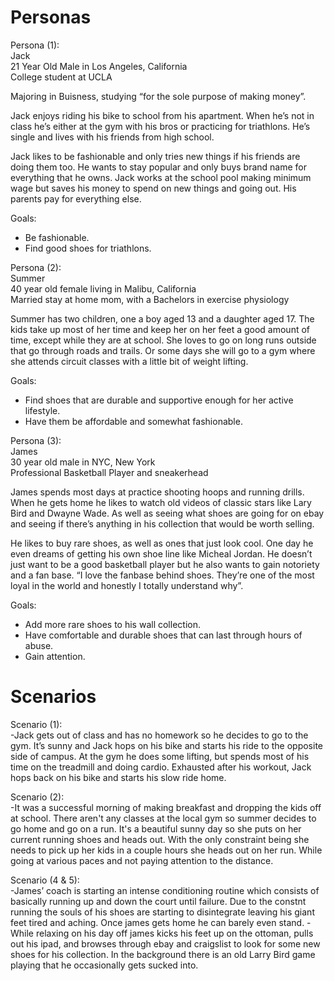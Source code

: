 # Personas

Persona (1):  
Jack  
21 Year Old Male in Los Angeles, California  
College student at UCLA  

Majoring in Buisness, studying “for the sole purpose of making money”. 

Jack enjoys riding his bike to school from his apartment. When he’s not in class he’s either at the gym with his bros or practicing for triathlons. He’s single and lives with his friends from high school.  

Jack likes to be fashionable and only tries new things if his friends are doing them too. He wants to stay popular and only buys brand name for everything that he owns. Jack works at the school pool making minimum wage but saves his money to spend on new things and going out. His parents pay for everything else.  

Goals:  
- Be fashionable.  
- Find good shoes for triathlons.  

Persona (2):  
Summer   
40 year old female living in Malibu, California  
Married stay at home mom, with a Bachelors in exercise physiology  

Summer has two children, one a boy aged 13 and a daughter aged 17. The kids take up most of her time and keep her on her feet a good amount of time, except while they are at school. She loves to go on long runs outside that go through roads and trails. Or some days she will go to a gym where she attends circuit classes with a little bit of weight lifting.  

Goals:  
- Find shoes that are durable and supportive enough for her active lifestyle.  
- Have them be affordable and somewhat fashionable.  

Persona (3):  
James  
30 year old male in NYC, New York  
Professional Basketball Player and sneakerhead  

James spends most days at practice shooting hoops and running drills. When he gets home he likes to watch old videos of classic stars like Lary Bird and Dwayne Wade. As well as seeing what shoes are going for on ebay and seeing if there’s anything in his collection that would be worth selling.  

He likes to buy rare shoes, as well as ones that just look cool. One day he even dreams of getting his own shoe line like Micheal Jordan. He doesn’t just want to be a good basketball player but he also wants to gain notoriety and a fan base. “I love the fanbase behind shoes. They’re one of the most loyal in the world and honestly I totally understand why”.  

Goals:
- Add more rare shoes to his wall collection.  
- Have comfortable and durable shoes that can last through hours of abuse.  
- Gain attention.  


# Scenarios

Scenario (1):  
-Jack gets out of class and has no homework so he decides to go to the gym. It’s sunny and Jack hops on his bike and starts his ride to the opposite side of campus. At the gym he does some lifting, but spends most of his time on the treadmill and doing cardio. Exhausted after his workout, Jack hops back on his bike and starts his slow ride home.  

Scenario (2):  
-It was a successful morning of making breakfast and dropping the kids off at school. There aren't any classes at the local gym so summer decides to go home and go on a run. It's a beautiful sunny day so she puts on her current running shoes and heads out. With the only constraint being she needs to pick up her kids in a couple hours she heads out on her run. While going at various paces and not paying attention to the distance.  

Scenario (4 & 5):  
-James’ coach is starting an intense conditioning routine which consists of basically running up and down the court until failure. Due to the constnt running the souls of his shoes are starting to disintegrate leaving his giant feet tired and aching. Once james gets home he can barely even stand. 
-While relaxing on his day off james kicks his feet up on the ottoman, pulls out his ipad, and browses through ebay and craigslist to look for some new shoes for his collection. In the background there is an old Larry Bird game playing that he occasionally gets sucked into.  

